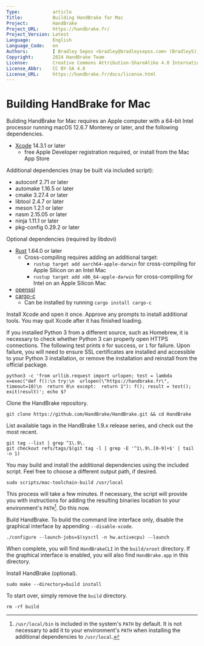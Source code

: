 ```yaml
---
Type:            article
Title:           Building HandBrake for Mac
Project:         HandBrake
Project_URL:     https://handbrake.fr/
Project_Version: Latest
Language:        English
Language_Code:   en
Authors:         [ Bradley Sepos <bradley@bradleysepos.com> (BradleyS), Scott (s55) ]
Copyright:       2024 HandBrake Team
License:         Creative Commons Attribution-ShareAlike 4.0 International
License_Abbr:    CC BY-SA 4.0
License_URL:     https://handbrake.fr/docs/license.html
---
```


Building HandBrake for Mac
==========================

Building HandBrake for Mac requires an Apple computer with a 64-bit Intel processor running macOS 12.6.7 Monterey or later, and the following dependencies.

- [Xcode](https://developer.apple.com/xcode/) 14.3.1 or later
  - free Apple Developer registration required, or install from the Mac App Store

Additional dependencies (may be built via included script):

- autoconf 2.71 or later
- automake 1.16.5 or later
- cmake 3.27.4 or later
- libtool 2.4.7 or later
- meson 1.2.1 or later
- nasm 2.15.05 or later
- ninja 1.11.1 or later
- pkg-config 0.29.2 or later

Optional dependencies (required by libdovi)

- [Rust](https://www.rust-lang.org/tools/install) 1.64.0 or later
  - Cross-compiling requires adding an additional target:
    - `rustup target add aarch64-apple-darwin` for cross-compiling for Apple Silicon on an Intel Mac
    - `rustup target add x86_64-apple-darwin` for cross-compiling for Intel on an Apple Silicon Mac
- [openssl](https://www.openssl.org)
- [cargo-c](https://github.com/lu-zero/cargo-c)
  - Can be installed by running `cargo install cargo-c`

Install Xcode and open it once. Approve any prompts to install additional tools. You may quit Xcode after it has finished loading.

If you installed Python 3 from a different source, such as Homebrew, it is necessary to check whether Python 3 can properly open HTTPS connections. The following test prints `0` for success, or `1` for failure. Upon failure, you will need to ensure SSL certificates are installed and accessible to your Python 3 installation, or remove the installation and reinstall from the official package.

    python3 -c 'from urllib.request import urlopen; test = lambda x=exec("def f():\n try:\n  urlopen(\"https://handbrake.fr\", timeout=10)\n  return 0\n except:  return 1"): f(); result = test(); exit(result)'; echo $?

Clone the HandBrake repository.

    git clone https://github.com/HandBrake/HandBrake.git && cd HandBrake
    
List available tags in the HandBrake 1.9.x release series, and check out the most recent.

    git tag --list | grep ^1\.9\.
    git checkout refs/tags/$(git tag -l | grep -E '^1\.9\.[0-9]+$' | tail -n 1)

You may build and install the additional dependencies using the included script. Feel free to choose a different output path, if desired.

    sudo scripts/mac-toolchain-build /usr/local

This process will take a few minutes. If necessary, the script will provide you with instructions for adding the resulting binaries location to your environment's `PATH`[^default-path]. Do this now.

Build HandBrake. To build the command line interface only, disable the graphical interface by appending `--disable-xcode`.

    ./configure --launch-jobs=$(sysctl -n hw.activecpu) --launch

When complete, you will find `HandBrakeCLI` in the `build/xroot` directory. If the graphical interface is enabled, you will also find `HandBrake.app` in this directory.

Install HandBrake (optional).

    sudo make --directory=build install

To start over, simply remove the `build` directory.

    rm -rf build

[^default-path]: `/usr/local/bin` is included in the system's `PATH` by default. It is not necessary to add it to your environment's `PATH` when installing the additional dependencies to `/usr/local`.
